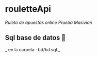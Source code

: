 
# rouletteApi

_Ruleta de apuestas online Prueba Masivian_

## Sql base de datos 🚀

_ en la carpeta : bd/bd.sql._


